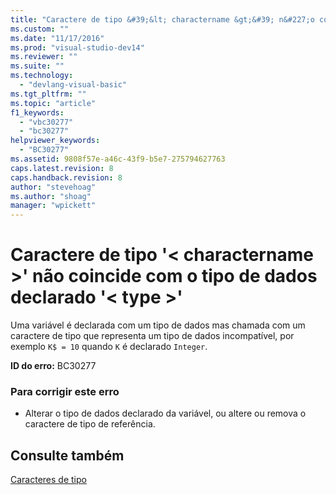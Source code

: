 ```yaml
---
title: "Caractere de tipo &#39;&lt; charactername &gt;&#39; n&#227;o coincide com o tipo de dados declarado &#39;&lt; type &gt;&#39; | Microsoft Docs"
ms.custom: ""
ms.date: "11/17/2016"
ms.prod: "visual-studio-dev14"
ms.reviewer: ""
ms.suite: ""
ms.technology: 
  - "devlang-visual-basic"
ms.tgt_pltfrm: ""
ms.topic: "article"
f1_keywords: 
  - "vbc30277"
  - "bc30277"
helpviewer_keywords: 
  - "BC30277"
ms.assetid: 9808f57e-a46c-43f9-b5e7-275794627763
caps.latest.revision: 8
caps.handback.revision: 8
author: "stevehoag"
ms.author: "shoag"
manager: "wpickett"
---
```

# Caractere de tipo &#39;&lt; charactername &gt;&#39; n&#227;o coincide com o tipo de dados declarado &#39;&lt; type &gt;&#39;
Uma variável é declarada com um tipo de dados mas chamada com um caractere de tipo que representa um tipo de dados incompatível, por exemplo `K$ = 10` quando `K` é declarado `Integer`.  
  
 **ID do erro:** BC30277  
  
### Para corrigir este erro  
  
-   Alterar o tipo de dados declarado da variável, ou altere ou remova o caractere de tipo de referência.  
  
## Consulte também  
 [Caracteres de tipo](../../visual-basic/programming-guide/language-features/data-types/type-characters.md)